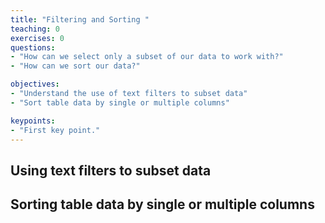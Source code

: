 ```yaml
---
title: "Filtering and Sorting "
teaching: 0
exercises: 0
questions:
- "How can we select only a subset of our data to work with?" 
- "How can we sort our data?"

objectives:
- "Understand the use of text filters to subset data"
- "Sort table data by single or multiple columns"

keypoints:
- "First key point."
---
```


## Using text filters to subset data
## Sorting table data by single or multiple columns
